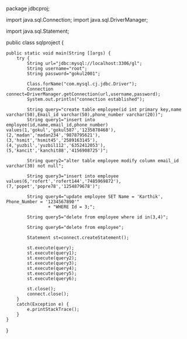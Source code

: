 package jdbcproj;

import java.sql.Connection;
import java.sql.DriverManager;

import java.sql.Statement;

public class sqlproject {
	
	public static void main(String []args) {
		try {
			String url="jdbc:mysql://localhost:3306/gl";
			String username="root";
			String password="gokul2001";
			
			Class.forName("com.mysql.cj.jdbc.Driver");
			Connection connect=DriverManager.getConnection(url,username,password);
			System.out.println("connection established");
			
			String query="create table employee(id int primary key,name varchar(50),Email_id varchar(50),phone_number varchar(20))";
			String query1="insert into employee(id,name,email_id,phone_number) values(1,'gokul','gokul587','1235878468'),(2,'madan','madan234','9878795621'),(3,'hsmit','hsmit45','2589163145'),(4,'yuzbil','yuzbil112','6352412053'),(5,'kancit','kanchit88','4156908725')";
			
			String query2="alter table employee modify column email_id varchar(30) not null";
			
			String query3="insert into employee values(6,'rofert','rofert144','7485969872'),(7,'popet','popre78','1254879678')";
			
			String query4="update employee SET Name = 'Karthik', Phone_Number = '1234567890'"
					+ "WHERE Id = 3;";
			
			String query5="delete from employee where id in(3,4)";
			
			String query6="delete from employee";
			
			Statement st=connect.createStatement();
			
			st.execute(query);
			st.execute(query1);
			st.execute(query2);
			st.execute(query3);
			st.execute(query4);
			st.execute(query5);
			st.execute(query6);
			
			st.close();
			connect.close();
		}
		catch(Exception e) {
			e.printStackTrace();
		}
	}
	
}
